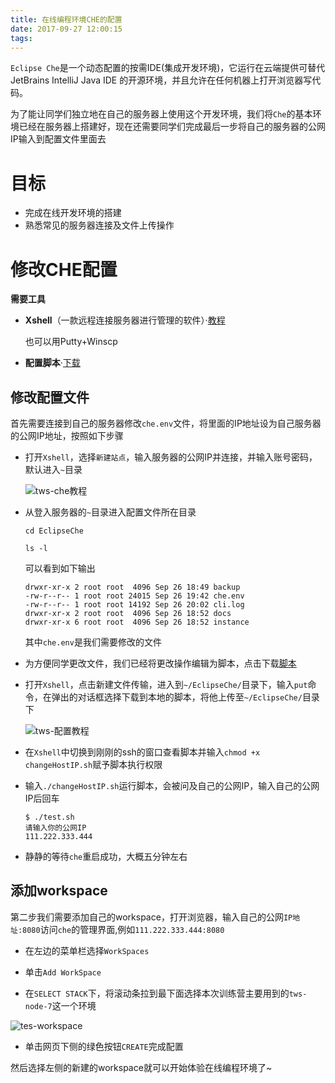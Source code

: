 ```yaml
---
title: 在线编程环境CHE的配置
date: 2017-09-27 12:00:15
tags:
---
```


`Eclipse Che`是一个动态配置的按需IDE(集成开发环境)，它运行在云端提供可替代JetBrains IntelliJ Java IDE 的开源环境，并且允许在任何机器上打开浏览器写代码。

为了能让同学们独立地在自己的服务器上使用这个开发环境，我们将`Che`的基本环境已经在服务器上搭建好，现在还需要同学们完成最后一步将自己的服务器的公网IP输入到配置文件里面去

# 目标
- 完成在线开发环境的搭建
- 熟悉常见的服务器连接及文件上传操作

# 修改CHE配置
**需要工具**
- **Xshell**（一款远程连接服务器进行管理的软件）·[教程](http://jingyan.baidu.com/article/295430f13fb4db0c7f005065.html)

    也可以用Putty+Winscp
- **配置脚本**·[下载](http://otbwgn2nv.bkt.clouddn.com/changeHostIP.sh)

## 修改配置文件
首先需要连接到自己的服务器修改`che.env`文件，将里面的IP地址设为自己服务器的公网IP地址，按照如下步骤
- 打开`Xshell`，选择`新建站点`，输入服务器的公网IP并连接，并输入账号密码，默认进入`~`目录

    ![tws-che教程](http://otbwgn2nv.bkt.clouddn.com/5bfc64ee548e669975726924884905fc.png)

- 从登入服务器的`~`目录进入配置文件所在目录

    `cd EclipseChe`

    `ls -l`

    可以看到如下输出
    ```
    drwxr-xr-x 2 root root  4096 Sep 26 18:49 backup
    -rw-r--r-- 1 root root 24015 Sep 26 19:42 che.env
    -rw-r--r-- 1 root root 14192 Sep 26 20:02 cli.log
    drwxr-xr-x 2 root root  4096 Sep 26 18:52 docs
    drwxr-xr-x 6 root root  4096 Sep 26 18:52 instance
    ```
    其中`che.env`是我们需要修改的文件

- 为方便同学更改文件，我们已经将更改操作编辑为脚本，点击下载[脚本](http://otbwgn2nv.bkt.clouddn.com/changeHostIP.sh)

- 打开`Xshell`，点击新建文件传输，进入到`~/EclipseChe/`目录下，输入`put`命令，在弹出的对话框选择下载到本地的脚本，将他上传至`~/EclipseChe/`目录下

    ![tws-配置教程](http://otbwgn2nv.bkt.clouddn.com/9529022cd0b7eff9cbe13994f5e02612.png)

- 在`Xshell`中切换到刚刚的ssh的窗口查看脚本并输入`chmod +x changeHostIP.sh`赋予脚本执行权限

- 输入`./changeHostIP.sh`运行脚本，会被问及自己的公网IP，输入自己的公网IP后回车
    ```
    $ ./test.sh
    请输入你的公网IP
    111.222.333.444
    ```

- 静静的等待`che`重启成功，大概五分钟左右

## 添加workspace
第二步我们需要添加自己的workspace，打开浏览器，输入自己的公网`IP地址:8080`访问`che`的管理界面,例如`111.222.333.444:8080`

- 在左边的菜单栏选择`WorkSpaces`

- 单击`Add WorkSpace`

- 在`SELECT STACK`下，将滚动条拉到最下面选择本次训练营主要用到的`tws-node-7`这一个环境

![tes-workspace](http://otbwgn2nv.bkt.clouddn.com/b8fd38c5f6f1ead157575385a7b1a7e4.png)

- 单击网页下侧的绿色按钮`CREATE`完成配置

然后选择左侧的新建的workspace就可以开始体验在线编程环境了~
